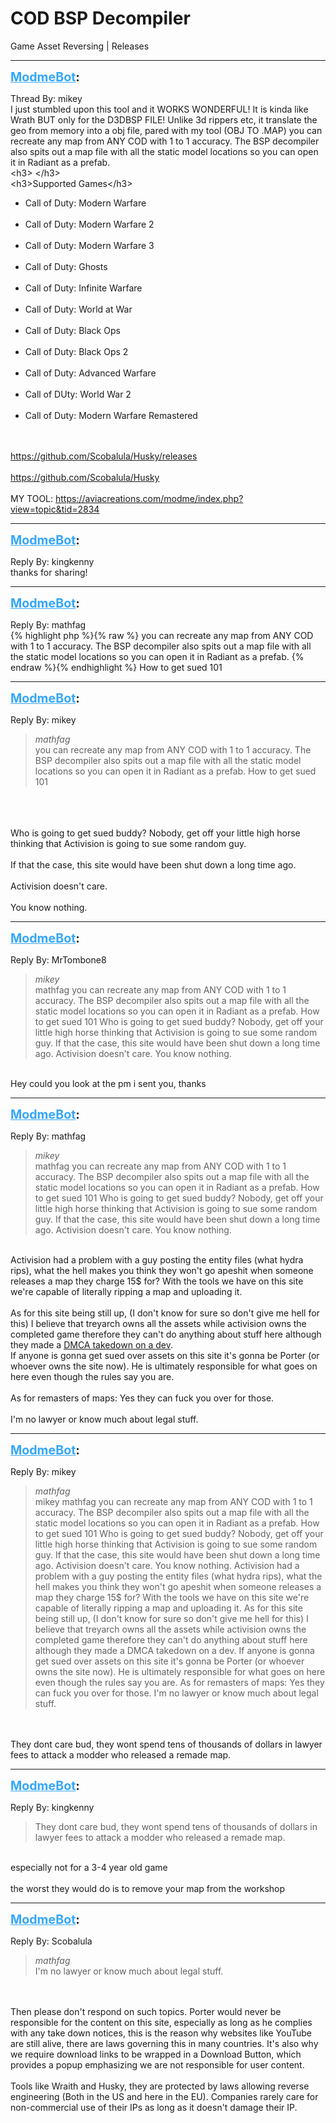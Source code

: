 # COD BSP Decompiler
Game Asset Reversing | Releases

---
<strong style="font-size: 1.4em;"><span style="text-decoration: underline;text-decoration-color: #34a7f9;"><span style="color:#34a7f9;">ModmeBot</span></span>:</strong>

<p>Thread By: mikey<br />I just stumbled upon this tool and it WORKS WONDERFUL! It is kinda like Wrath BUT only for the D3DBSP FILE! Unlike 3d rippers etc, it translate the geo from memory into a obj file, pared with my tool (OBJ TO .MAP) you can recreate any map from ANY COD with 1 to 1 accuracy. The BSP decompiler also spits out a map file with all the static model locations so you can open it in Radiant as a prefab.<br />&lt;h3&gt; &lt;/h3&gt;<br />&lt;h3&gt;Supported Games&lt;/h3&gt;<br /><ul><li>Call of Duty: Modern Warfare<br /><br /><li>Call of Duty: Modern Warfare 2<br /><br /><li>Call of Duty: Modern Warfare 3<br /><br /><li>Call of Duty: Ghosts<br /><br /><li>Call of Duty: Infinite Warfare<br /><br /><li>Call of Duty: World at War<br /><br /><li>Call of Duty: Black Ops<br /><br /><li>Call of Duty: Black Ops 2<br /><br /><li>Call of Duty: Advanced Warfare<br /><br /><li>Call of DUty: World War 2<br /><br /><li>Call of Duty: Modern Warfare Remastered<br /><br /></li></li></li></li></li></li></li></li></li></li></li></ul> <br /><a href="https://github.com/Scobalula/Husky/releases">https://github.com/Scobalula/Husky/releases</a><br /> <br /><a href="https://github.com/Scobalula/Husky">https://github.com/Scobalula/Husky</a><br /> <br />MY TOOL: <a href="https://aviacreations.com/modme/index.php?view=topic&tid=2834">https://aviacreations.com/modme/index.php?view=topic&amp;tid=2834</a></p>

---
<strong style="font-size: 1.4em;"><span style="text-decoration: underline;text-decoration-color: #34a7f9;"><span style="color:#34a7f9;">ModmeBot</span></span>:</strong>

<p>Reply By: kingkenny<br />thanks for sharing!</p>

---
<strong style="font-size: 1.4em;"><span style="text-decoration: underline;text-decoration-color: #34a7f9;"><span style="color:#34a7f9;">ModmeBot</span></span>:</strong>

<p>Reply By: mathfag<br />{% highlight php %}{% raw %}
you can recreate any map from ANY COD with 1 to 1 accuracy. The BSP decompiler also spits out a map file with all the static model locations so you can open it in Radiant as a prefab.
{% endraw %}{% endhighlight %}
How to get sued 101</p>

---
<strong style="font-size: 1.4em;"><span style="text-decoration: underline;text-decoration-color: #34a7f9;"><span style="color:#34a7f9;">ModmeBot</span></span>:</strong>

<p>Reply By: mikey<br /><blockquote><em>mathfag</em><br />you can recreate any map from ANY COD with 1 to 1 accuracy. The BSP decompiler also spits out a map file with all the static model locations so you can open it in Radiant as a prefab. How to get sued 101</blockquote><br /> <br /> <br />Who is going to get sued buddy? Nobody, get off your little high horse thinking that Activision is going to sue some random guy.<br /> <br />If that the case, this site would have been shut down a long time ago.<br /> <br />Activision doesn&#39;t care.<br /> <br />You know nothing.</p>

---
<strong style="font-size: 1.4em;"><span style="text-decoration: underline;text-decoration-color: #34a7f9;"><span style="color:#34a7f9;">ModmeBot</span></span>:</strong>

<p>Reply By: MrTombone8<br /><blockquote><em>mikey</em><br />mathfag you can recreate any map from ANY COD with 1 to 1 accuracy. The BSP decompiler also spits out a map file with all the static model locations so you can open it in Radiant as a prefab. How to get sued 101     Who is going to get sued buddy? Nobody, get off your little high horse thinking that Activision is going to sue some random guy.   If that the case, this site would have been shut down a long time ago.   Activision doesn&#39;t care.   You know nothing.</blockquote><br /> Hey could you look at the pm i sent you, thanks</p>

---
<strong style="font-size: 1.4em;"><span style="text-decoration: underline;text-decoration-color: #34a7f9;"><span style="color:#34a7f9;">ModmeBot</span></span>:</strong>

<p>Reply By: mathfag<br /><blockquote><em>mikey</em><br />mathfag you can recreate any map from ANY COD with 1 to 1 accuracy. The BSP decompiler also spits out a map file with all the static model locations so you can open it in Radiant as a prefab. How to get sued 101     Who is going to get sued buddy? Nobody, get off your little high horse thinking that Activision is going to sue some random guy.   If that the case, this site would have been shut down a long time ago.   Activision doesn&#39;t care.   You know nothing.</blockquote><br />Activision had a problem with a guy posting the entity files (what hydra rips), what the hell makes you think they won&#39;t go apeshit when someone releases a map they charge 15$ for? With the tools we have on this site we&#39;re capable of literally ripping a  map and uploading it.<br /> <br />As for this site being still up, (I don&#39;t know for sure so don&#39;t give me hell for this) I believe that treyarch owns all the assets while activision owns the completed game therefore they can&#39;t do anything about stuff here although they made a <a href="https://steamcommunity.com/games/104900/announcements/detail/834671877728578774">DMCA takedown on a dev</a>.<br />If anyone is gonna get sued over assets on this site it&#39;s gonna be Porter (or whoever owns the site now). He is ultimately responsible for what goes on here even though the rules say you are.<br /> <br />As for remasters of maps: Yes they can fuck you over for those. <br /> <br />I&#39;m no lawyer or know much about legal stuff.</p>

---
<strong style="font-size: 1.4em;"><span style="text-decoration: underline;text-decoration-color: #34a7f9;"><span style="color:#34a7f9;">ModmeBot</span></span>:</strong>

<p>Reply By: mikey<br /><blockquote><em>mathfag</em><br />mikey mathfag you can recreate any map from ANY COD with 1 to 1 accuracy. The BSP decompiler also spits out a map file with all the static model locations so you can open it in Radiant as a prefab. How to get sued 101     Who is going to get sued buddy? Nobody, get off your little high horse thinking that Activision is going to sue some random guy.   If that the case, this site would have been shut down a long time ago.   Activision doesn&#39;t care.   You know nothing. Activision had a problem with a guy posting the entity files (what hydra rips), what the hell makes you think they won&#39;t go apeshit when someone releases a map they charge 15$ for? With the tools we have on this site we&#39;re capable of literally ripping a  map and uploading it.   As for this site being still up, (I don&#39;t know for sure so don&#39;t give me hell for this) I believe that treyarch owns all the assets while activision owns the completed game therefore they can&#39;t do anything about stuff here although they made a DMCA takedown on a dev. If anyone is gonna get sued over assets on this site it&#39;s gonna be Porter (or whoever owns the site now). He is ultimately responsible for what goes on here even though the rules say you are.   As for remasters of maps: Yes they can fuck you over for those.    I&#39;m no lawyer or know much about legal stuff.      </blockquote><br /> <br />They dont care bud, they wont spend tens of thousands of dollars in lawyer fees to attack a modder who released a remade map.</p>

---
<strong style="font-size: 1.4em;"><span style="text-decoration: underline;text-decoration-color: #34a7f9;"><span style="color:#34a7f9;">ModmeBot</span></span>:</strong>

<p>Reply By: kingkenny<br /><blockquote>They dont care bud, they wont spend tens of thousands of dollars in lawyer fees to attack a modder who released a remade map.</blockquote><br /> especially not for a 3-4 year old game<br /><br />the worst they would do is to remove your map from the workshop</p>

---
<strong style="font-size: 1.4em;"><span style="text-decoration: underline;text-decoration-color: #34a7f9;"><span style="color:#34a7f9;">ModmeBot</span></span>:</strong>

<p>Reply By: Scobalula<br /><blockquote><em>mathfag</em><br />I&#39;m no lawyer or know much about legal stuff.      </blockquote><br /> <br />Then please don&#39;t respond on such topics. Porter would never be responsible for the content on this site, especially as long as he complies with any take down notices, this is the reason why websites like YouTube are still alive, there are laws governing this in many countries. It&#39;s also why we require download links to be wrapped in a Download Button, which provides a popup emphasizing we are not responsible for user content.<br /> <br />Tools like Wraith and Husky, they are protected by laws allowing reverse engineering (Both in the US and here in the EU). Companies rarely care for non-commercial use of their IPs as long as it doesn&#39;t damage their IP.</p>
